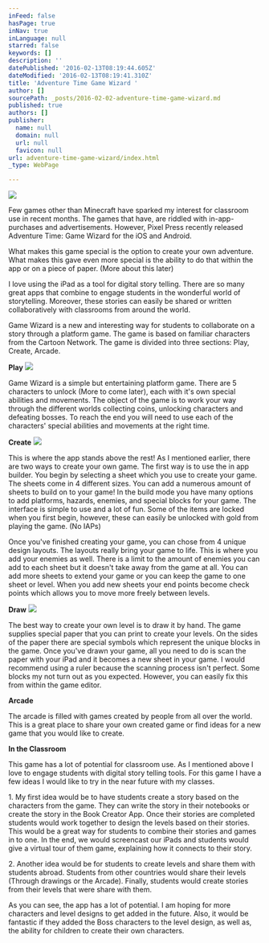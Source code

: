 ```yaml
---
inFeed: false
hasPage: true
inNav: true
inLanguage: null
starred: false
keywords: []
description: ''
datePublished: '2016-02-13T08:19:44.605Z'
dateModified: '2016-02-13T08:19:41.310Z'
title: 'Adventure Time Game Wizard '
author: []
sourcePath: _posts/2016-02-02-adventure-time-game-wizard.md
published: true
authors: []
publisher:
  name: null
  domain: null
  url: null
  favicon: null
url: adventure-time-game-wizard/index.html
_type: WebPage

---
```

![](https://s3-us-west-2.amazonaws.com/the-grid-img/p/165a6d6f57d09958f18544143fc89c60937af65b.png)

Few games other than Minecraft have sparked my interest for classroom use in recent months. The games that have, are riddled with in-app-purchases and advertisements. However, Pixel Press recently released Adventure Time: Game Wizard for the iOS and Android.

What makes this game special is the option to create your own adventure. What makes this gave even more special is the ability to do that within the app or on a piece of paper. (More about this later)

I love using the iPad as a tool for digital story telling. There are so many great apps that combine to engage students in the wonderful world of storytelling. Moreover, these stories can easily be shared or written collaboratively with classrooms from around the world.

Game Wizard is a new and interesting way for students to collaborate on a story through a platform game. The game is based on familiar characters from the Cartoon Network. The game is divided into three sections: Play, Create, Arcade.

**Play**
![](https://s3-us-west-2.amazonaws.com/the-grid-img/p/9566155ac91e8fa3963387aa75963d6378094e53.jpg)

Game Wizard is a simple but entertaining platform game. There are 5 characters to unlock (More to come later), each with it's own special abilities and movements. The object of the game is to work your way through the different worlds collecting coins, unlocking characters and defeating bosses. To reach the end you will need to use each of the characters' special abilities and movements at the right time.

**Create**
![](https://s3-us-west-2.amazonaws.com/the-grid-img/p/e4d0477e7773d4dcd5d5b7facf302c7f84fb1db9.jpg)

This is where the app stands above the rest! As I mentioned earlier, there are two ways to create your own game. The first way is to use the in app builder. You begin by selecting a sheet which you use to create your game. The sheets come in 4 different sizes. You can add a numerous amount of sheets to build on to your game! In the build mode you have many options to add platforms, hazards, enemies, and special blocks for your game. The interface is simple to use and a lot of fun. Some of the items are locked when you first begin, however, these can easily be unlocked with gold from playing the game. (No IAPs)

Once you've finished creating your game, you can chose from 4 unique design layouts. The layouts really bring your game to life. This is where you add your enemies as well. There is a limit to the amount of enemies you can add to each sheet but it doesn't take away from the game at all. You can add more sheets to extend your game or you can keep the game to one sheet or level. When you add new sheets your end points become check points which allows you to move more freely between levels.

**Draw**
![](https://s3-us-west-2.amazonaws.com/the-grid-img/p/a5832e9d2ef62d5944c5ec74ace37898f8a0f5c9.jpg)

The best way to create your own level is to draw it by hand. The game supplies special paper that you can print to create your levels. On the sides of the paper there are special symbols which represent the unique blocks in the game. Once you've drawn your game, all you need to do is scan the paper with your iPad and it becomes a new sheet in your game. I would recommend using a ruler because the scanning process isn't perfect. Some blocks my not turn out as you expected. However, you can easily fix this from within the game editor.

**Arcade**

The arcade is filled with games created by people from all over the world. This is a great place to share your own created game or find ideas for a new game that you would like to create.

**In the Classroom**

This game has a lot of potential for classroom use. As I mentioned above I love to engage students with digital story telling tools. For this game I have a few ideas I would like to try in the near future with my classes.

1\. My first idea would be to have students create a story based on the characters from the game. They can write the story in their notebooks or create the story in the Book Creator App. Once their stories are completed students would work together to design the levels based on their stories. This would be a great way for students to combine their stories and games in to one. In the end, we would screencast our iPads and students would give a virtual tour of them game, explaining how it connects to their story.

2\. Another idea would be for students to create levels and share them with students abroad. Students from other countries would share their levels (Through drawings or the Arcade). Finally, students would create stories from their levels that were share with them.

As you can see, the app has a lot of potential. I am hoping for more characters and level designs to get added in the future. Also, it would be fantastic if they added the Boss characters to the level design, as well as, the ability for children to create their own characters.